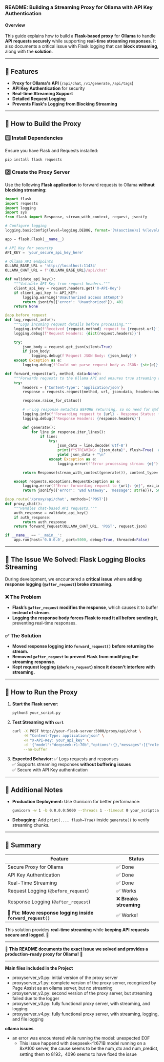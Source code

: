 ### **README: Building a Streaming Proxy for Ollama with API Key Authentication**

#### **Overview**
This guide explains how to build a **Flask-based proxy** for **Ollama** to handle **API requests securely** while supporting **real-time streaming responses**. It also documents a critical issue with Flask logging that can **block streaming**, along with the **solution**.

---

## **🚀 Features**
- **Proxy for Ollama's API** (`/api/chat`, `/v1/generate`, `/api/tags`)
- **API Key Authentication** for security
- **Real-time Streaming Support**
- **Detailed Request Logging**
- **Prevents Flask's Logging from Blocking Streaming**

---

## **🔧 How to Build the Proxy**

### **1️⃣ Install Dependencies**
Ensure you have Flask and Requests installed:
```sh
pip install flask requests
```

### **2️⃣ Create the Proxy Server**
Use the following **Flask application** to forward requests to Ollama **without blocking streaming**:

```python
import flask
import requests
import logging
import sys
from flask import Response, stream_with_context, request, jsonify

# Configure logging
logging.basicConfig(level=logging.DEBUG, format='[%(asctime)s] %(levelname)s: %(message)s')

app = flask.Flask(__name__)

# API Key for security
API_KEY = 'your_secure_api_key_here'

# Ollama API endpoints
OLLAMA_BASE_URL = 'http://localhost:11434'
OLLAMA_CHAT_URL = f'{OLLAMA_BASE_URL}/api/chat'

def validate_api_key():
    """Validate API Key from request headers."""
    client_api_key = request.headers.get('X-API-Key')
    if client_api_key != API_KEY:
        logging.warning('Unauthorized access attempt')
        return jsonify({'error': 'Unauthorized'}), 401
    return None

@app.before_request
def log_request_info():
    """Logs incoming request details before processing."""
    logging.info(f'Received {request.method} request to {request.url}')
    logging.debug(f'Request Headers: {dict(request.headers)}')

    try:
        json_body = request.get_json(silent=True)
        if json_body:
            logging.debug(f'Request JSON Body: {json_body}')
    except Exception as e:
        logging.debug(f'Could not parse request body as JSON: {str(e)}')

def forward_request(url, method, data=None):
    """Forwards requests to the Ollama API and ensures true streaming responses."""
    try:
        headers = {'Content-Type': 'application/json'}
        response = requests.request(method, url, json=data, headers=headers, stream=True)

        response.raise_for_status()

        # ✅ Log response metadata BEFORE returning, so no need for @after_request
        logging.info(f'Forwarding request to {url} - Response Status: {response.status_code}')
        logging.debug(f'Response Headers: {response.headers}')

        def generate():
            for line in response.iter_lines():
                if line:
                    try:
                        json_data = line.decode('utf-8')
                        print(f"STREAMING: {json_data}", flush=True)  # 🔥 Immediate log output
                        yield json_data + "\n"
                    except Exception as e:
                        logging.error(f"Error processing stream: {e}")

        return Response(stream_with_context(generate()), content_type='application/json')

    except requests.exceptions.RequestException as e:
        logging.error(f"Error forwarding request to {url}: {e}", exc_info=True)
        return jsonify({'error': 'Bad Gateway', 'message': str(e)}), 502

@app.route('/proxy/api/chat', methods=['POST'])
def proxy_chat():
    """Handles chat-based API requests."""
    auth_response = validate_api_key()
    if auth_response:
        return auth_response
    return forward_request(OLLAMA_CHAT_URL, 'POST', request.json)

if __name__ == '__main__':
    app.run(host='0.0.0.0', port=5000, debug=True, threaded=False)
```

---

## **🐛 The Issue We Solved: Flask Logging Blocks Streaming**
During development, we encountered a **critical issue** where **adding response logging (`@after_request`) broke streaming**.

### **❌ The Problem**
- **Flask’s `@after_request` modifies the response**, which causes it to buffer **instead of stream**.
- **Logging the response body forces Flask to read it all before sending it**, preventing real-time responses.

### **✅ The Solution**
- **Moved response logging into `forward_request()` before returning the stream.**
- **Removed `@after_request` to prevent Flask from modifying the streaming response.**
- **Kept request logging (`@before_request`) since it doesn't interfere with streaming.**

---

## **🚀 How to Run the Proxy**
1. **Start the Flask server:**
   ```sh
   python3 your_script.py
   ```
2. **Test Streaming with `curl`**
   ```sh
   curl -X POST http://your-flask-server:5000/proxy/api/chat \
        -H "Content-Type: application/json" \
        -H "X-API-Key: your_api_key" \
        -d '{"model":"deepseek-r1:70b","options":{},"messages":[{"role":"user","content":"hi"}]}' \
        --no-buffer
   ```
3. **Expected Behavior:**
   ✅ Logs requests and responses  
   ✅ Supports streaming responses **without buffering issues**  
   ✅ Secure with API Key authentication  

---

## **📌 Additional Notes**
- **Production Deployment:** Use Gunicorn for better performance:
  ```sh
  gunicorn -w 1 -b 0.0.0.0:5000 --threads 1 --timeout 0 your_script:app
  ```
- **Debugging:** Add `print(..., flush=True)` inside `generate()` to verify streaming chunks.

---

## **🎯 Summary**
| **Feature** | **Status** |
|------------|-----------|
| Secure Proxy for Ollama | ✅ Done |
| API Key Authentication | ✅ Done |
| Real-Time Streaming | ✅ Done |
| Request Logging (`@before_request`) | ✅ Works |
| Response Logging (`@after_request`) | ❌ **Breaks streaming** |
| **🚀 Fix: Move response logging inside `forward_request()`** | ✅ Works! |

This solution provides **real-time streaming** while **keeping API requests secure and logged**. 🎯

---

🚀 **This README documents the exact issue we solved and provides a production-ready proxy for Ollama!** 🚀

---

**Main files included in the Project**
- proxyserver_v0.py: initial version of the proxy server
- proxyserver_v1.py: complete version of the proxy server, recognized by Page Assist as an ollama server, but no streaming
- proxyserver_v2.py: second version of the proxy server, but streaming failed due to the logger
- proxyserver_v3.py: fully functional proxy server, with streaming, and logging
- proxyserver_v4.py: fully functional proxy server, with streaming, logging, and file logging


**ollama issues**
- an error was encountered while running the model: unexpected EOF
    - This issue happend with deepseek-r1:671B model running on a 8xA100 server, the cause seems to be the num_ctx and num_predict, setting them to 8192，4096 seems to have fixed the issue